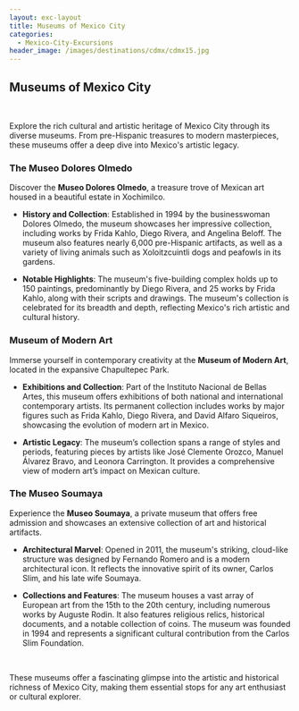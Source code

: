 ```yaml
---
layout: exc-layout
title: Museums of Mexico City
categories:
  - Mexico-City-Excursions
header_image: /images/destinations/cdmx/cdmx15.jpg
---
```

## Museums of Mexico City

&nbsp;

Explore the rich cultural and artistic heritage of Mexico City through its diverse museums. From pre-Hispanic treasures to modern masterpieces, these museums offer a deep dive into Mexico's artistic legacy.

### The Museo Dolores Olmedo

Discover the **Museo Dolores Olmedo**, a treasure trove of Mexican art housed in a beautiful estate in Xochimilco.

- **History and Collection**: Established in 1994 by the businesswoman Dolores Olmedo, the museum showcases her impressive collection, including works by Frida Kahlo, Diego Rivera, and Angelina Beloff. The museum also features nearly 6,000 pre-Hispanic artifacts, as well as a variety of living animals such as Xoloitzcuintli dogs and peafowls in its gardens.

- **Notable Highlights**: The museum's five-building complex holds up to 150 paintings, predominantly by Diego Rivera, and 25 works by Frida Kahlo, along with their scripts and drawings. The museum's collection is celebrated for its breadth and depth, reflecting Mexico's rich artistic and cultural history.

### Museum of Modern Art

Immerse yourself in contemporary creativity at the **Museum of Modern Art**, located in the expansive Chapultepec Park.

- **Exhibitions and Collection**: Part of the Instituto Nacional de Bellas Artes, this museum offers exhibitions of both national and international contemporary artists. Its permanent collection includes works by major figures such as Frida Kahlo, Diego Rivera, and David Alfaro Siqueiros, showcasing the evolution of modern art in Mexico.

- **Artistic Legacy**: The museum’s collection spans a range of styles and periods, featuring pieces by artists like José Clemente Orozco, Manuel Álvarez Bravo, and Leonora Carrington. It provides a comprehensive view of modern art’s impact on Mexican culture.

### The Museo Soumaya

Experience the **Museo Soumaya**, a private museum that offers free admission and showcases an extensive collection of art and historical artifacts.

- **Architectural Marvel**: Opened in 2011, the museum's striking, cloud-like structure was designed by Fernando Romero and is a modern architectural icon. It reflects the innovative spirit of its owner, Carlos Slim, and his late wife Soumaya.

- **Collections and Features**: The museum houses a vast array of European art from the 15th to the 20th century, including numerous works by Auguste Rodin. It also features religious relics, historical documents, and a notable collection of coins. The museum was founded in 1994 and represents a significant cultural contribution from the Carlos Slim Foundation.

&nbsp;

These museums offer a fascinating glimpse into the artistic and historical richness of Mexico City, making them essential stops for any art enthusiast or cultural explorer.


